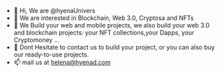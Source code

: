 - 👋 Hi, We are @hyenaUnivers
- 👀 We are interested in Blockchain, Web 3.0, Cryptosa and NFTs
- 🌱 We Build your web and mobile projects, we also build your web 3.0 and blockchain projects: your NFT collections,your Dapps, your Cryptomoney ...
- 💞️ Dont Hesitate to contact us to build your project, or you can also buy our ready-to-use projects.
- 📫 mail us at helena@hyenad.com

